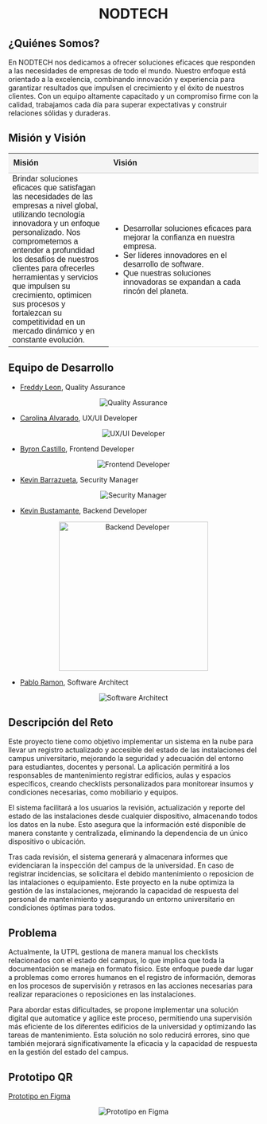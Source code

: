 <h1 align="center"> NODTECH </center></h1>
<p align="center">
</p>

<h2>¿Quiénes Somos?</center></h2>

En NODTECH nos dedicamos a ofrecer soluciones eficaces que responden a las necesidades de empresas de todo el mundo. Nuestro enfoque está orientado a la excelencia, combinando innovación y experiencia para garantizar resultados que impulsen el crecimiento y el éxito de nuestros clientes. Con un equipo altamente capacitado y un compromiso firme con la calidad, trabajamos cada día para superar expectativas y construir relaciones sólidas y duraderas.

<h2>Misión y Visión</h2>
<table style="width: 100%; border-collapse: collapse; font-family: Arial, sans-serif; text-align: left;">
    <thead>
        <tr style="background-color: #f4f4f4; border-bottom: 2px solid #ddd;">
            <th style="padding: 10px; width: 40%;">Misión</th>
            <th style="padding: 10px; width: 60%;">Visión</th>
        </tr>
    </thead>
    <tbody>
        <tr>
            <td>
                Brindar soluciones eficaces que satisfagan las necesidades de las empresas a nivel global, utilizando tecnología innovadora y un enfoque personalizado. Nos comprometemos a entender a profundidad los desafíos de nuestros clientes para ofrecerles herramientas y servicios que impulsen su crecimiento, optimicen sus procesos y fortalezcan su competitividad en un mercado dinámico y en constante evolución.
            </td>
            <td style="padding: 10px; border-bottom: 1px solid #ddd;">
                <ul style="margin: 0; padding-left: 20px;">
                    <li>Desarrollar soluciones eficaces para mejorar la confianza en nuestra empresa.</li>
                    <li>Ser líderes innovadores en el desarrollo de software.</li>
                    <li>Que nuestras soluciones innovadoras se expandan a cada rincón del planeta.</li>
                </ul>
            </td>
        </tr>
    </tbody>
</table>





<h2>Equipo de Desarrollo</h2>

+ [Freddy Leon](https://github.com/Freddyleonn16), Quality Assurance

<p align="center">
  <img src="Modelos y Diagramas/Contenido/Equipo de Trabajo/Freddy.png" alt="Quality Assurance">
</p>

+ [Carolina Alvarado](https://github.com/carolaljime21), UX/UI Developer

<p align="center">
  <img src="Modelos y Diagramas/Contenido/Equipo de Trabajo/Carolina.png" alt="UX/UI Developer">
</p>


+ [Byron Castillo](https://github.com/ByronCast09), Frontend Developer

<p align="center">
  <img src="Modelos y Diagramas/Contenido/Equipo de Trabajo/Byron.png" alt="Frontend Developer">
</p>


+ [Kevin Barrazueta](https://github.com/0KevinB), Security Manager

<p align="center">
  <img src="Modelos y Diagramas/Contenido/Equipo de Trabajo/Kevin.png" alt="Security Manager">
</p>

+ [Kevin Bustamante](https://github.com/Kevin0232), Backend Developer

<p align="center">
  <img src="Modelos y Diagramas/Contenido/Equipo de Trabajo/Kevin Bustamante.jpg" alt="Backend Developer" width="300">
</p>

+ [Pablo Ramon](https://github.com/Pablo-26), Software Architect

<p align="center">
  <img src="Modelos y Diagramas/Contenido/Equipo de Trabajo/Pablo.png" alt="Software Architect">
</p>

<h2>Descripción del Reto</h2>

Este proyecto tiene como objetivo implementar un sistema en la nube para llevar un registro actualizado y accesible del estado de las instalaciones del campus universitario, mejorando la seguridad y adecuación del entorno para estudiantes, docentes y personal. La aplicación permitirá a los responsables de mantenimiento registrar edificios, aulas y espacios específicos, creando checklists personalizados para monitorear insumos y condiciones necesarias, como mobiliario y equipos.

El sistema facilitará a los usuarios la revisión, actualización y reporte del estado de las instalaciones desde cualquier dispositivo, almacenando todos los datos en la nube. Esto asegura que la información esté disponible de manera constante y centralizada, eliminando la dependencia de un único dispositivo o ubicación.

Tras cada revisión, el sistema generará y almacenara informes que evidenciaran la inspección del campus de la universidad. En caso de registrar incidencias, se solicitara el debido mantenimiento o reposicion de las intalaciones o equipamiento. Este proyecto en la nube optimiza la gestión de las instalaciones, mejorando la capacidad de respuesta del personal de mantenimiento y asegurando un entorno universitario en condiciones óptimas para todos.

<h2>Problema</h2>

Actualmente, la UTPL gestiona de manera manual los checklists relacionados con el estado del campus, lo que implica que toda la documentación se maneja en formato físico. Este enfoque puede dar lugar a problemas como errores humanos en el registro de información, demoras en los procesos de supervisión y retrasos en las acciones necesarias para realizar reparaciones o reposiciones en las instalaciones.

Para abordar estas dificultades, se propone implementar una solución digital que automatice y agilice este proceso, permitiendo una supervisión más eficiente de los diferentes edificios de la universidad y optimizando las tareas de mantenimiento. Esta solución no solo reducirá errores, sino que también mejorará significativamente la eficacia y la capacidad de respuesta en la gestión del estado del campus.


<h2>Prototipo QR</h2>

[Prototipo en Figma](https://www.figma.com/proto/qfBDe3dvxPt1WmxA9wJMcJ/CheckList-Campus---Prototipo?node-id=10-19&node-type=canvas&t=pJ2V16c24miJ6MCF-1&scaling=scale-down&content-scaling=fixed&page-id=10%3A18&starting-point-node-id=10%3A19)

<p align="center">
  <img src="Modelos y Diagramas/Contenido/QR-Prototipo.png" alt="Prototipo en Figma">
</p>

